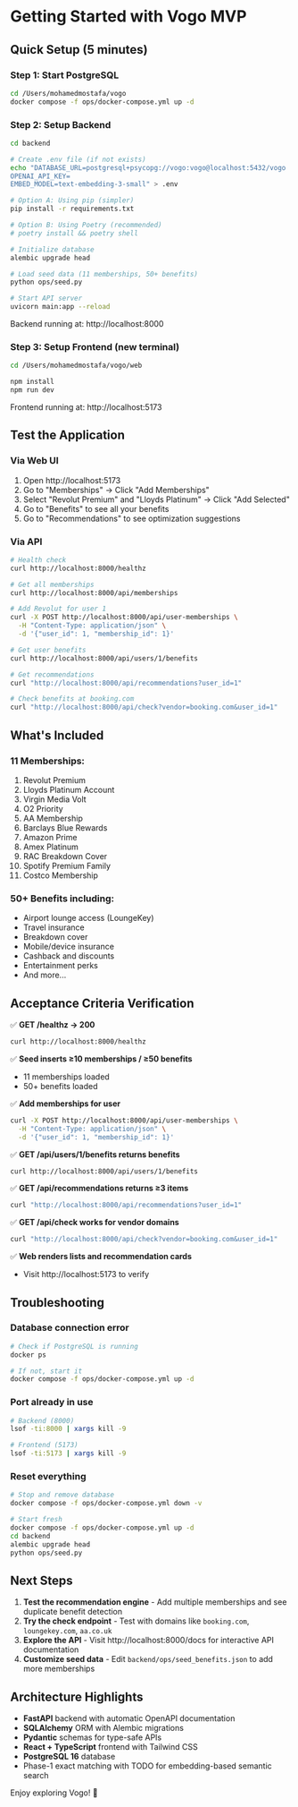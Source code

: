 # Getting Started with Vogo MVP

## Quick Setup (5 minutes)

### Step 1: Start PostgreSQL
```bash
cd /Users/mohamedmostafa/vogo
docker compose -f ops/docker-compose.yml up -d
```

### Step 2: Setup Backend
```bash
cd backend

# Create .env file (if not exists)
echo "DATABASE_URL=postgresql+psycopg://vogo:vogo@localhost:5432/vogo
OPENAI_API_KEY=
EMBED_MODEL=text-embedding-3-small" > .env

# Option A: Using pip (simpler)
pip install -r requirements.txt

# Option B: Using Poetry (recommended)
# poetry install && poetry shell

# Initialize database
alembic upgrade head

# Load seed data (11 memberships, 50+ benefits)
python ops/seed.py

# Start API server
uvicorn main:app --reload
```

Backend running at: http://localhost:8000

### Step 3: Setup Frontend (new terminal)
```bash
cd /Users/mohamedmostafa/vogo/web

npm install
npm run dev
```

Frontend running at: http://localhost:5173

## Test the Application

### Via Web UI
1. Open http://localhost:5173
2. Go to "Memberships" → Click "Add Memberships"
3. Select "Revolut Premium" and "Lloyds Platinum" → Click "Add Selected"
4. Go to "Benefits" to see all your benefits
5. Go to "Recommendations" to see optimization suggestions

### Via API
```bash
# Health check
curl http://localhost:8000/healthz

# Get all memberships
curl http://localhost:8000/api/memberships

# Add Revolut for user 1
curl -X POST http://localhost:8000/api/user-memberships \
  -H "Content-Type: application/json" \
  -d '{"user_id": 1, "membership_id": 1}'

# Get user benefits
curl http://localhost:8000/api/users/1/benefits

# Get recommendations
curl "http://localhost:8000/api/recommendations?user_id=1"

# Check benefits at booking.com
curl "http://localhost:8000/api/check?vendor=booking.com&user_id=1"
```

## What's Included

### 11 Memberships:
1. Revolut Premium
2. Lloyds Platinum Account
3. Virgin Media Volt
4. O2 Priority
5. AA Membership
6. Barclays Blue Rewards
7. Amazon Prime
8. Amex Platinum
9. RAC Breakdown Cover
10. Spotify Premium Family
11. Costco Membership

### 50+ Benefits including:
- Airport lounge access (LoungeKey)
- Travel insurance
- Breakdown cover
- Mobile/device insurance
- Cashback and discounts
- Entertainment perks
- And more...

## Acceptance Criteria Verification

✅ **GET /healthz → 200**
```bash
curl http://localhost:8000/healthz
```

✅ **Seed inserts ≥10 memberships / ≥50 benefits**
- 11 memberships loaded
- 50+ benefits loaded

✅ **Add memberships for user**
```bash
curl -X POST http://localhost:8000/api/user-memberships \
  -H "Content-Type: application/json" \
  -d '{"user_id": 1, "membership_id": 1}'
```

✅ **GET /api/users/1/benefits returns benefits**
```bash
curl http://localhost:8000/api/users/1/benefits
```

✅ **GET /api/recommendations returns ≥3 items**
```bash
curl "http://localhost:8000/api/recommendations?user_id=1"
```

✅ **GET /api/check works for vendor domains**
```bash
curl "http://localhost:8000/api/check?vendor=booking.com&user_id=1"
```

✅ **Web renders lists and recommendation cards**
- Visit http://localhost:5173 to verify

## Troubleshooting

### Database connection error
```bash
# Check if PostgreSQL is running
docker ps

# If not, start it
docker compose -f ops/docker-compose.yml up -d
```

### Port already in use
```bash
# Backend (8000)
lsof -ti:8000 | xargs kill -9

# Frontend (5173)
lsof -ti:5173 | xargs kill -9
```

### Reset everything
```bash
# Stop and remove database
docker compose -f ops/docker-compose.yml down -v

# Start fresh
docker compose -f ops/docker-compose.yml up -d
cd backend
alembic upgrade head
python ops/seed.py
```

## Next Steps

1. **Test the recommendation engine** - Add multiple memberships and see duplicate benefit detection
2. **Try the check endpoint** - Test with domains like `booking.com`, `loungekey.com`, `aa.co.uk`
3. **Explore the API** - Visit http://localhost:8000/docs for interactive API documentation
4. **Customize seed data** - Edit `backend/ops/seed_benefits.json` to add more memberships

## Architecture Highlights

- **FastAPI** backend with automatic OpenAPI documentation
- **SQLAlchemy** ORM with Alembic migrations
- **Pydantic** schemas for type-safe APIs
- **React + TypeScript** frontend with Tailwind CSS
- **PostgreSQL 16** database
- Phase-1 exact matching with TODO for embedding-based semantic search

Enjoy exploring Vogo! 🚀


